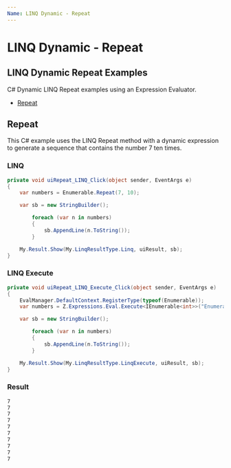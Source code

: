 ```yaml
---
Name: LINQ Dynamic - Repeat
---
```


# LINQ Dynamic - Repeat

## LINQ Dynamic Repeat Examples
C# Dynamic LINQ Repeat examples using an Expression Evaluator.

- [Repeat](#repeat)

## Repeat
This C# example uses the LINQ Repeat method with a dynamic expression to generate a sequence that contains the number 7 ten times.

### LINQ
```csharp
private void uiRepeat_LINQ_Click(object sender, EventArgs e)
{
	var numbers = Enumerable.Repeat(7, 10);

	var sb = new StringBuilder();

		foreach (var n in numbers)
		{
			sb.AppendLine(n.ToString());
		}

	My.Result.Show(My.LinqResultType.Linq, uiResult, sb);
}
```

### LINQ Execute
```csharp
private void uiRepeat_LINQ_Execute_Click(object sender, EventArgs e)
{
	EvalManager.DefaultContext.RegisterType(typeof(Enumerable));
	var numbers = Z.Expressions.Eval.Execute<IEnumerable<int>>("Enumerable.Repeat(7, 10)");

	var sb = new StringBuilder();

		foreach (var n in numbers)
		{
			sb.AppendLine(n.ToString());
		}

	My.Result.Show(My.LinqResultType.LinqExecute, uiResult, sb);
}
```

### Result
```txt
7
7
7
7
7
7
7
7
7
7
```
